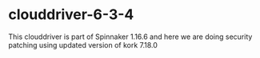 # clouddriver-6-3-4
This clouddriver is part of Spinnaker 1.16.6 and here we are doing security patching using updated version of kork 7.18.0
